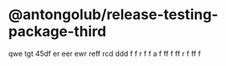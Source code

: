 # @antongolub/release-testing-package-third

qwe tgt 45df er eer ewr reff rcd ddd f f r f f а f ff f ff r f
ff f
